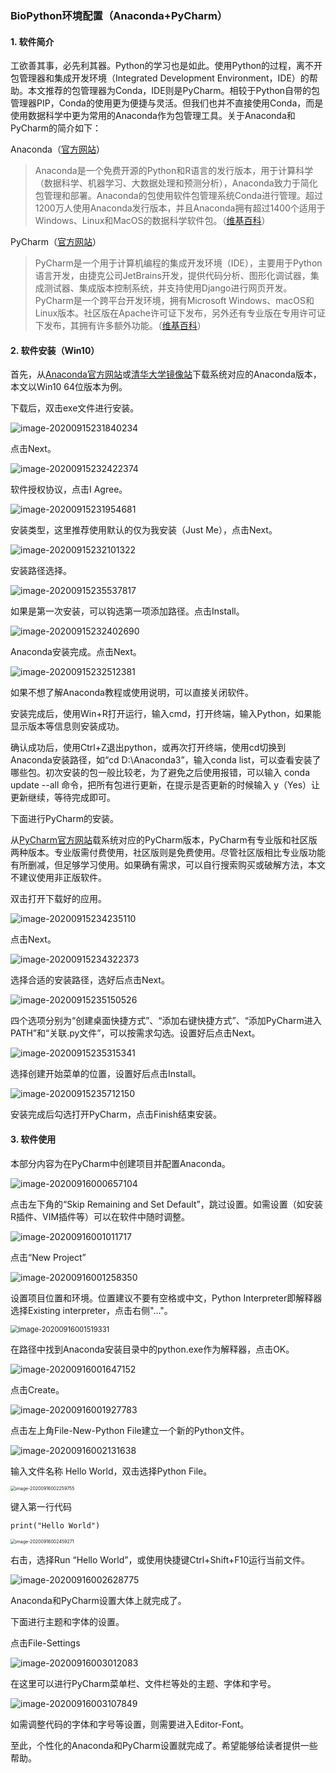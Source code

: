 ### BioPython环境配置（Anaconda+PyCharm）

#### 1. 软件简介

工欲善其事，必先利其器。Python的学习也是如此。使用Python的过程，离不开包管理器和集成开发环境（Integrated Development Environment，IDE）的帮助。本文推荐的包管理器为Conda，IDE则是PyCharm。相较于Python自带的包管理器PIP，Conda的使用更为便捷与灵活。但我们也并不直接使用Conda，而是使用数据科学中更为常用的Anaconda作为包管理工具。关于Anaconda和PyCharm的简介如下：

Anaconda（[官方网站](https://www.anaconda.com/)）

> Anaconda是一个免费开源的Python和R语言的发行版本，用于计算科学（数据科学、机器学习、大数据处理和预测分析），Anaconda致力于简化包管理和部署。Anaconda的包使用软件包管理系统Conda进行管理。超过1200万人使用Anaconda发行版本，并且Anaconda拥有超过1400个适用于Windows、Linux和MacOS的数据科学软件包。（[维基百科](https://zh.wikipedia.org/wiki/Anaconda_(Python发行版))）

PyCharm（[官方网站](https://www.jetbrains.com/pycharm/)）

> PyCharm是一个用于计算机编程的集成开发环境（IDE），主要用于Python语言开发，由捷克公司JetBrains开发，提供代码分析、图形化调试器，集成测试器、集成版本控制系统，并支持使用Django进行网页开发。PyCharm是一个跨平台开发环境，拥有Microsoft Windows、macOS和Linux版本。社区版在Apache许可证下发布，另外还有专业版在专用许可证下发布，其拥有许多额外功能。（[维基百科](https://zh.wikipedia.org/wiki/PyCharm)）
>

#### 2. 软件安装（Win10）

首先，从[Anaconda官方网站](https://www.anaconda.com/)或[清华大学镜像站](https://mirrors.tuna.tsinghua.edu.cn/anaconda/)下载系统对应的Anaconda版本，本文以Win10 64位版本为例。

下载后，双击exe文件进行安装。

![image-20200915231840234](BioPython环境配置（Anaconda+PyCharm）.assets/image-20200915231840234.png)

点击Next。

![image-20200915232422374](BioPython环境配置（Anaconda+PyCharm）.assets/image-20200915232422374.png)

软件授权协议，点击I Agree。

![image-20200915231954681](BioPython环境配置（Anaconda+PyCharm）.assets/image-20200915231954681.png)

安装类型，这里推荐使用默认的仅为我安装（Just Me），点击Next。

![image-20200915232101322](BioPython环境配置（Anaconda+PyCharm）.assets/image-20200915232101322.png)

安装路径选择。

![image-20200915235537817](BioPython环境配置（Anaconda+PyCharm）.assets/image-20200915235537817.png)

如果是第一次安装，可以钩选第一项添加路径。点击Install。

![image-20200915232402690](BioPython环境配置（Anaconda+PyCharm）.assets/image-20200915232402690.png)

Anaconda安装完成。点击Next。

![image-20200915232512381](BioPython环境配置（Anaconda+PyCharm）.assets/image-20200915232512381.png)

如果不想了解Anaconda教程或使用说明，可以直接关闭软件。

安装完成后，使用Win+R打开运行，输入cmd，打开终端，输入Python，如果能显示版本等信息则安装成功。

确认成功后，使用Ctrl+Z退出python，或再次打开终端，使用cd切换到Anaconda安装路径，如“cd D:\Anaconda3”，输入conda list，可以查看安装了哪些包。初次安装的包一般比较老，为了避免之后使用报错，可以输入 conda update --all 命令，把所有包进行更新，在提示是否更新的时候输入 y（Yes）让更新继续，等待完成即可。



下面进行PyCharm的安装。

从[PyCharm官方网站](https://www.jetbrains.com/pycharm/download)载系统对应的PyCharm版本，PyCharm有专业版和社区版两种版本。专业版需付费使用，社区版则是免费使用。尽管社区版相比专业版功能有所删减，但足够学习使用。如果确有需求，可以自行搜索购买或破解方法，本文不建议使用非正版软件。

双击打开下载好的应用。

![image-20200915234235110](BioPython环境配置（Anaconda+PyCharm）.assets/image-20200915234235110.png)

点击Next。

![image-20200915234322373](BioPython环境配置（Anaconda+PyCharm）.assets/image-20200915234322373.png)

选择合适的安装路径，选好后点击Next。

![image-20200915235150526](BioPython环境配置（Anaconda+PyCharm）.assets/image-20200915235150526.png)

四个选项分别为“创建桌面快捷方式”、“添加右键快捷方式”、“添加PyCharm进入PATH”和“关联.py文件”，可以按需求勾选。设置好后点击Next。

![image-20200915235315341](BioPython环境配置（Anaconda+PyCharm）.assets/image-20200915235315341.png)

选择创建开始菜单的位置，设置好后点击Install。

![image-20200915235712150](BioPython环境配置（Anaconda+PyCharm）.assets/image-20200915235712150.png)

安装完成后勾选打开PyCharm，点击Finish结束安装。

#### 3. 软件使用

本部分内容为在PyCharm中创建项目并配置Anaconda。

<img src="BioPython环境配置（Anaconda+PyCharm）.assets/image-20200916000657104.png" alt="image-20200916000657104"  />

点击左下角的“Skip Remaining and Set Default”，跳过设置。如需设置（如安装R插件、VIM插件等）可以在软件中随时调整。

![image-20200916001011717](BioPython环境配置（Anaconda+PyCharm）.assets/image-20200916001011717.png)

点击“New Project”

![image-20200916001258350](BioPython环境配置（Anaconda+PyCharm）.assets/image-20200916001258350.png)

设置项目位置和环境。位置建议不要有空格或中文，Python Interpreter即解释器选择Existing interpreter，点击右侧"..."。

<img src="BioPython环境配置（Anaconda+PyCharm）.assets/image-20200916001519331.png" alt="image-20200916001519331" style="zoom:80%;" />

在路径中找到Anaconda安装目录中的python.exe作为解释器，点击OK。

![image-20200916001647152](BioPython环境配置（Anaconda+PyCharm）.assets/image-20200916001647152.png)

点击Create。

![image-20200916001927783](BioPython环境配置（Anaconda+PyCharm）.assets/image-20200916001927783.png)

点击左上角File-New-Python File建立一个新的Python文件。

![image-20200916002131638](BioPython环境配置（Anaconda+PyCharm）.assets/image-20200916002131638.png)

输入文件名称 Hello World，双击选择Python File。

<img src="BioPython环境配置（Anaconda+PyCharm）.assets/image-20200916002259755.png" alt="image-20200916002259755" style="zoom: 50%;" />



键入第一行代码

`print("Hello World")`

<img src="BioPython环境配置（Anaconda+PyCharm）.assets/image-20200916002459271.png" alt="image-20200916002459271" style="zoom:50%;" />

右击，选择Run “Hello World”，或使用快捷键Ctrl+Shift+F10运行当前文件。

![image-20200916002628775](BioPython环境配置（Anaconda+PyCharm）.assets/image-20200916002628775.png)

Anaconda和PyCharm设置大体上就完成了。

下面进行主题和字体的设置。

点击File-Settings

![image-20200916003012083](BioPython环境配置（Anaconda+PyCharm）.assets/image-20200916003012083.png)

在这里可以进行PyCharm菜单栏、文件栏等处的主题、字体和字号。

![image-20200916003107849](BioPython环境配置（Anaconda+PyCharm）.assets/image-20200916003107849.png)

如需调整代码的字体和字号等设置，则需要进入Editor-Font。

至此，个性化的Anaconda和PyCharm设置就完成了。希望能够给读者提供一些帮助。
